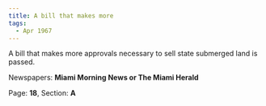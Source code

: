 ```yaml
---  
title: A bill that makes more  
tags:  
  - Apr 1967  
---  
```

  
A bill that makes more approvals necessary to sell state submerged land is passed.  
  
Newspapers: **Miami Morning News or The Miami Herald**  
  
Page: **18**, Section: **A** 
